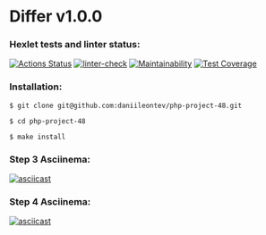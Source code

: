### <h1> Differ v1.0.0 </h1>
### Hexlet tests and linter status:
[![Actions Status](https://github.com/daniileontev/php-project-48/workflows/hexlet-check/badge.svg)](https://github.com/daniileontev/php-project-48/actions) [![linter-check](https://github.com/daniileontev/php-project-48/actions/workflows/linter-check.yml/badge.svg)](https://github.com/daniileontev/php-project-48/actions/workflows/linter-check.yml) [![Maintainability](https://api.codeclimate.com/v1/badges/ceeaa0731314bb5aeda7/maintainability)](https://codeclimate.com/github/daniileontev/php-project-48/maintainability) [![Test Coverage](https://api.codeclimate.com/v1/badges/ceeaa0731314bb5aeda7/test_coverage)](https://codeclimate.com/github/daniileontev/php-project-48/test_coverage)

### Installation:
```
$ git clone git@github.com:daniileontev/php-project-48.git

$ cd php-project-48

$ make install
```

### Step 3 Asciinema:
[![asciicast](https://asciinema.org/a/YOHs8acM7cGBTHt3cQ1462dvh.svg)](https://asciinema.org/a/YOHs8acM7cGBTHt3cQ1462dvh)

### Step 4 Asciinema:
[![asciicast](https://asciinema.org/a/LUhfNnRgNlP2qBSeqCEK4xRWP.svg)](https://asciinema.org/a/LUhfNnRgNlP2qBSeqCEK4xRWP)
